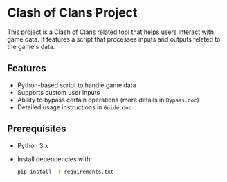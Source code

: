 # Clash of Clans Project

This project is a Clash of Clans related tool that helps users interact with game data. It features a script that processes inputs and outputs related to the game's data.

## Features

- Python-based script to handle game data
- Supports custom user inputs
- Ability to bypass certain operations (more details in `Bypass.doc`)
- Detailed usage instructions in `Guide.doc`

## Prerequisites

- Python 3.x
- Install dependencies with:

  ```bash
  pip install -r requirements.txt
```
